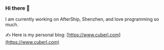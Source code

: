 ### Hi there 👋

I am currently working on AfterShip, Shenzhen, and love programming so much. 

✍️ Here is my personal blog: [https://www.cuberl.com](https://www.cuberl.com)

<!--
**CuberL/CuberL** is a ✨ _special_ ✨ repository because its `README.md` (this file) appears on your GitHub profile.

Here are some ideas to get you started:

- 🔭 I’m currently working on ...
- 🌱 I’m currently learning ...
- 👯 I’m looking to collaborate on ...
- 🤔 I’m looking for help with ...
- 💬 Ask me about ...
- 📫 How to reach me: ...
- 😄 Pronouns: ...
- ⚡ Fun fact: ...
-->
